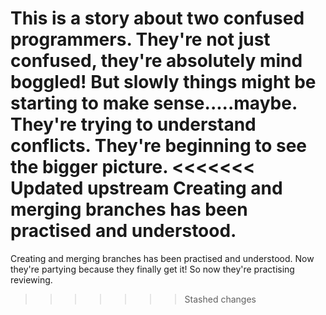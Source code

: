 This is a story about two confused programmers.
They're not just confused, they're absolutely mind boggled!
But slowly things might be starting to make sense.....maybe.
They're trying to understand conflicts.
They're beginning to see the bigger picture.
<<<<<<< Updated upstream
Creating and merging branches has been practised and understood. 
=======
Creating and merging branches has been practised and understood.
Now they're partying because they finally get it!
So now they're practising reviewing.
>>>>>>> Stashed changes
